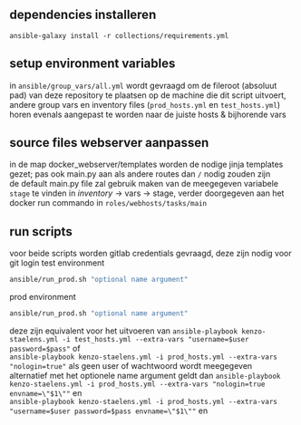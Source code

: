 ## dependencies installeren
```
ansible-galaxy install -r collections/requirements.yml
```

## setup environment variables
in `ansible/group_vars/all.yml` wordt gevraagd om de fileroot (absoluut pad) van deze repository te plaatsen op de machine die dit script uitvoert, andere group vars en inventory files (`prod_hosts.yml` en `test_hosts.yml`) horen evenals aangepast te worden naar de juiste hosts & bijhorende vars

## source files webserver aanpassen
in de map docker_webserver/templates worden de nodige jinja templates gezet; pas ook main.py aan als andere routes dan `/` nodig zouden zijn  
de default main.py file zal gebruik maken van de meegegeven variabele `stage` te vinden in *inventory* -> vars -> stage, verder doorgegeven aan het docker run commando in `roles/webhosts/tasks/main`

## run scripts
voor beide scripts worden gitlab credentials gevraagd, deze zijn nodig voor git login
test environment
```bash
ansible/run_prod.sh "optional name argument"
```

prod environment
```bash
ansible/run_prod.sh "optional name argument"
```

deze zijn equivalent voor het uitvoeren van 
`ansible-playbook kenzo-staelens.yml -i test_hosts.yml --extra-vars "username=$user password=$pass"` of  
`ansible-playbook kenzo-staelens.yml -i prod_hosts.yml --extra-vars "nologin=true"` als geen user of wachtwoord wordt meegegeven  
alternatief met het optionele name argument geldt dan 
`ansible-playbook kenzo-staelens.yml -i prod_hosts.yml --extra-vars "nologin=true envname=\"$1\""` en  
`ansible-playbook kenzo-staelens.yml -i prod_hosts.yml --extra-vars "username=$user password=$pass envname=\"$1\""` en   